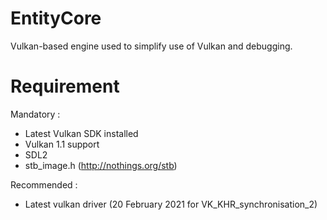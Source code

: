 # EntityCore
Vulkan-based engine used to simplify use of Vulkan and debugging.

# Requirement
Mandatory :
  - Latest Vulkan SDK installed
  - Vulkan 1.1 support
  - SDL2
  - stb_image.h (http://nothings.org/stb)

Recommended :  
  - Latest vulkan driver (20 February 2021 for VK_KHR_synchronisation_2)
